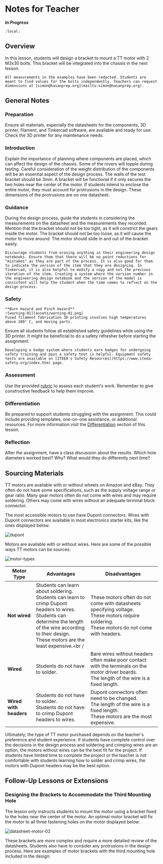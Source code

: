 # Notes for Teacher

***In Progress***

```{contents}
:local:
```

## Overview

In this lesson, students will design a bracket to mount a TT motor with 2 M3x30 bolts. This bracket will be integrated into the chassis in the next lesson.

```{attention}
All measurements in the examples have been redacted. Students are meant to find values for the bolts independently. Teachers can request dimensions at [simon@hasanprep.org](mailto:simon@hasanprep.org). 
```

## General Notes

### Preparation

Ensure all materials, especially the datasheets for the components, 3D printer, filament, and Tinkercad software, are available and ready for use. Check the 3D printer for any maintenance needs. 

### Introduction

Explain the importance of planning where components are placed, which can affect the design of the chassis. Some of the rovers will topple during testing. Careful consideration of the weight distribution of the components will be an essential aspect of the design process. The walls of the test bracket should be 3mm. A bracket will be functional if it only secures the two holes near the center of the motor. If students intend to enclose the entire motor, they must account for protrusions in the design. These dimensions of the protrusions are on one datasheet.

### Guidance

During the design process, guide the students in considering the measurements on the datasheet and the measurements they recorded. Mention that the bracket should not be too tight, as it will constrict the gears inside the motor. The bracket should not be too loose, as it will cause the motor to move around. The motor should slide in and out of the bracket easily. 

```{tip}
Discourage students from erasing anything in their engineering design notebooks. Ensure them that there will be no point reductions for "mistakes" as they are part of the process. It is also good for them to indicate the version of the item that they are designing. In Tinkercad, it is also helpful to modify a copy and not the previous iteration of the item. Creating a system where the version number in the engineering design notebook and the version of the model is consistent will help the student when the time comes to reflect on the design process.
```

### Safety

```{warning}
**Burn Hazard and Pinch Hazard**
![warning-01](assets/warning-01.png)
Fused filament fabrication 3D printing involves high temperatures above 180° C, and moving parts.
```

Ensure all students follow all established safety guidelines while using the 3D printer.  It might be beneficial to do a safety refresher before starting the assignment. 

```{tip}
Developing a badge system where students earn badges for undergoing safety training and pass a safety test is helpful. Equipment safety tests are available on [ITEEA's Safety Resources](https://www.iteea-safety.org/index.htm) page. 
```

### Assessment

Use the provided [rubric](../assessment/assessment-02.md) to assess each student's work. Remember to give constructive feedback to help them improve. 

### Differentiation

Be prepared to support students struggling with the assignment. This could include providing templates, one-on-one assistance, or additional resources. For more information visit the [Differentiation](../differentiation/differentiation-02.md) section of this lesson.

### Reflection

After the assignment, have a class discussion about the results. Which hole diameters worked best? Why? What would they do differently next time? 

## Sourcing Materials

TT motors are available with or without wheels on Amazon and eBay. They often do not have some specifications, such as the supply voltage range or gear ratio. Many gear motors often do not come with wires and may require soldering. Others may come with wires without an adequate terminal block connector.

The most accessible motors to use have Dupont connectors. Wires with Dupont connectors are available in most electronics starter kits,  like the ones displayed below:

![dupont](assets/dupont.jpg)

Motors are available with or without wires. Here are some of the possible ways TT motors can be sources:

![motor-types](assets/motor-types.png)

| Motor Type             | Advantages                                                   | Disadvantages                                                |
| ---------------------- | ------------------------------------------------------------ | ------------------------------------------------------------ |
| **Not wired**          | Students can learn about soldering.<br />Students can learn to crimp Dupont headers to wires.<br />Students can determine the length of the wire according to their design.<br />These motors are the least expensive.<br / | These motors often do not come with datasheets specifying voltage.<br />These motors require soldering.<br />These motors do not come with headers. |
| **Wired**              | Students do not have to solder.                              | Bare wires without headers often make poor contact with the terminals on the motor driver boards.<br />The length of the wire is a fixed length. |
| **Wired with headers** | Students do not have to solder.<br />Students do not have to crimp Dupont headers to wires. | Dupont connectors often need to be changed.<br />The length of the wire is a fixed length.<br />These motors are the most expensive. |

Ultimately, the type of TT motor purchased depends on the teacher's preference and student experience. If students have complete control over the decisions in the design process and soldering and crimping wires are an option, the motors without wires can be the best fit for the project. If students have limited time to complete the project or the teacher is not comfortable with students learning how to solder and crimp wires, the motors with Dupont headers may be the best option. 

## Follow-Up Lessons or Extensions

### Designing the Brackets to Accommodate the Third Mounting Hole

The lesson only instructs students to mount the motor using a bracket fixed to the holes near the center of the motor. An optimal motor bracket will fix the motor to all three fastening holes on the motor displayed below:

![datasheet-motor-02](assets/datasheet-motor-02.png)

These brackets are more complex and require a more detailed review of the datasheets. Students also have to consider any protrusions in the design process. Here are examples of motor brackets with the third mounting hole included in the design:

